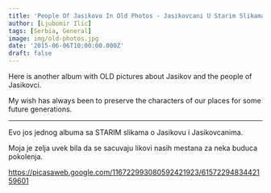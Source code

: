 ```yaml
---
title: 'People Of Jasikovo In Old Photos - Jasikovcani U Starim Slikama'
author: [Ljubomir Ilic]
tags: [Serbia, General]
image: img/old-photos.jpg
date: '2015-06-06T10:00:00.000Z'
draft: false
---
```


Here is another album with OLD pictures about Jasikov and the people of Jasikovci.

My wish has always been to preserve the characters of our places for some future generations.

------

Evo jos jednog albuma sa STARIM slikama o Jasikovu i Jasikovcanima.

Moja je zelja uvek bila da se sacuvaju likovi nasih mestana za neka buduca pokolenja.

https://picasaweb.google.com/116722993080592421923/6157229483442159601
